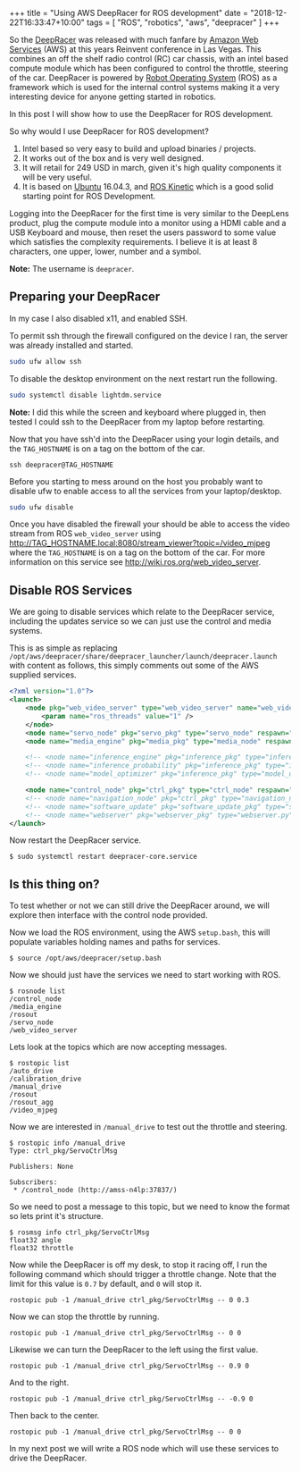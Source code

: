 +++
title = "Using AWS DeepRacer for ROS development"
date = "2018-12-22T16:33:47+10:00"
tags = [ "ROS", "robotics", "aws", "deepracer" ]
+++

So the [DeepRacer](https://aws.amazon.com/deepracer/) was released with much fanfare by [Amazon Web Services](https://aws.amazon.com) (AWS) at this years Reinvent conference in Las Vegas. This combines an off the shelf radio control (RC) car chassis, with an intel based compute module which has been configured to control the throttle, steering of the car. DeepRacer is powered by [Robot Operating System](http://wiki.ros.org/ROS/Introduction) (ROS) as a framework which is used for the internal control systems making it a very interesting device for anyone getting started in robotics.

In this post I will show how to use the DeepRacer for ROS development.

So why would I use DeepRacer for ROS development?

1. Intel based so very easy to build and upload binaries / projects.
2. It works out of the box and is very well designed.
3. It will retail for 249 USD in march, given it's high quality components it will be very useful.
4. It is based on [Ubuntu](https://www.ubuntu.com/) 16.04.3, and [ROS Kinetic](http://wiki.ros.org/kinetic) which is a good solid starting point for ROS Development.

Logging into the DeepRacer for the first time is very similar to the DeepLens product, plug the compute module into a monitor using a HDMI cable and a USB Keyboard and mouse, then reset the users password to some value which satisfies the complexity requirements. I believe it is at least 8 characters, one upper, lower, number and a symbol.

**Note:** The username is `deepracer`.

## Preparing your DeepRacer

In my case I also disabled x11, and enabled SSH.

To permit ssh through the firewall configured on the device I ran, the server was already installed and started.

```bash
sudo ufw allow ssh
```

To disable the desktop environment on the next restart run the following.

```bash
sudo systemctl disable lightdm.service
```

**Note:** I did this while the screen and keyboard where plugged in, then tested I could ssh to the DeepRacer from my laptop before restarting.

Now that you have ssh'd into the DeepRacer using your login details, and the `TAG_HOSTNAME` is on a tag on the bottom of the car.

```
ssh deepracer@TAG_HOSTNAME
```

Before you starting to mess around on the host you probably want to disable ufw to enable access to all the services from your laptop/desktop.

```bash
sudo ufw disable
```

Once you have disabled the firewall your should be able to access the video stream from ROS `web_video_server` using http://TAG_HOSTNAME.local:8080/stream_viewer?topic=/video_mjpeg where the `TAG_HOSTNAME` is on a tag on the bottom of the car. For more information on this service see http://wiki.ros.org/web_video_server.

## Disable ROS Services

We are going to disable services which relate to the DeepRacer service, including the updates service so we can just use the control and media systems.

This is as simple as replacing `/opt/aws/deepracer/share/deepracer_launcher/launch/deepracer.launch` with content as follows, this simply comments out some of the AWS supplied services.

```xml
<?xml version="1.0"?>
<launch>
    <node pkg="web_video_server" type="web_video_server" name="web_video_server">
        <param name="ros_threads" value="1" />
    </node>
    <node name="servo_node" pkg="servo_pkg" type="servo_node" respawn="true" />
    <node name="media_engine" pkg="media_pkg" type="media_node" respawn="true" />

    <!-- <node name="inference_engine" pkg="inference_pkg" type="inference_node" respawn="true" output="screen"/> -->
    <!-- <node name="inference_probability" pkg="inference_pkg" type="inference_probability.py" respawn="true"/> -->
    <!-- <node name="model_optimizer" pkg="inference_pkg" type="model_optimizer_node.py" respawn="true" /> -->

    <node name="control_node" pkg="ctrl_pkg" type="ctrl_node" respawn="true" />
    <!-- <node name="navigation_node" pkg="ctrl_pkg" type="navigation_node.py" respawn="true" /> -->
    <!-- <node name="software_update" pkg="software_update_pkg" type="software_update_process.py" respawn="true" /> -->
    <!-- <node name="webserver" pkg="webserver_pkg" type="webserver.py" respawn="true" /> -->
</launch>
```

Now restart the DeepRacer service.

```
$ sudo systemctl restart deepracer-core.service
```

## Is this thing on?

To test whether or not we can still drive the DeepRacer around, we will explore then interface with the control node provided.

Now we load the ROS environment, using the AWS `setup.bash`, this will populate variables holding names and paths for services.

```
$ source /opt/aws/deepracer/setup.bash
```

Now we should just have the services we need to start working with ROS.

```
$ rosnode list
/control_node
/media_engine
/rosout
/servo_node
/web_video_server
```

Lets look at the topics which are now accepting messages.

```
$ rostopic list
/auto_drive
/calibration_drive
/manual_drive
/rosout
/rosout_agg
/video_mjpeg
```

Now we are interested in `/manual_drive` to test out the throttle and steering.

```
$ rostopic info /manual_drive
Type: ctrl_pkg/ServoCtrlMsg

Publishers: None

Subscribers: 
 * /control_node (http://amss-n4lp:37837/)

```

So we need to post a message to this topic, but we need to know the format so lets print it's structure.

```
$ rosmsg info ctrl_pkg/ServoCtrlMsg
float32 angle
float32 throttle

```

Now while the DeepRacer is off my desk, to stop it racing off, I run the following command which should trigger a throttle change. Note that the limit for this value is `0.7` by default, and `0` will stop it.

```
rostopic pub -1 /manual_drive ctrl_pkg/ServoCtrlMsg -- 0 0.3
```

Now we can stop the throttle by running.

```
rostopic pub -1 /manual_drive ctrl_pkg/ServoCtrlMsg -- 0 0
```

Likewise we can turn the DeepRacer to the left using the first value.

```
rostopic pub -1 /manual_drive ctrl_pkg/ServoCtrlMsg -- 0.9 0
```

And to the right.

```
rostopic pub -1 /manual_drive ctrl_pkg/ServoCtrlMsg -- -0.9 0
```

Then back to the center.

```
rostopic pub -1 /manual_drive ctrl_pkg/ServoCtrlMsg -- 0 0
```

In my next post we will write a ROS node which will use these services to drive the DeepRacer.